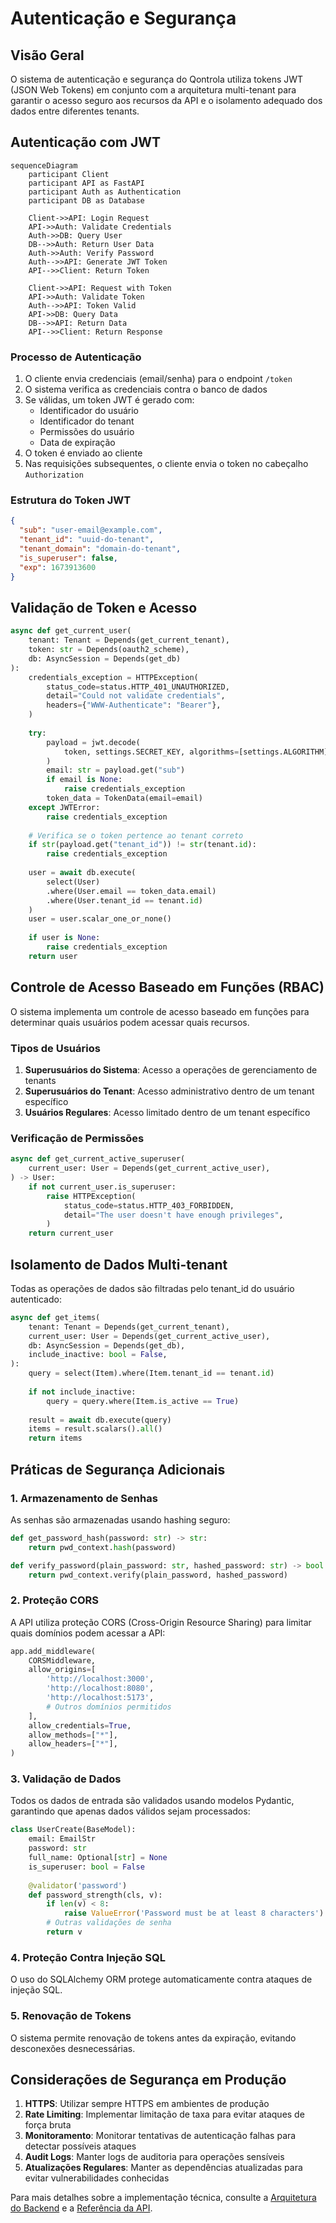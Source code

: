 # Autenticação e Segurança

## Visão Geral

O sistema de autenticação e segurança do Qontrola utiliza tokens JWT (JSON Web Tokens) em conjunto com a arquitetura multi-tenant para garantir o acesso seguro aos recursos da API e o isolamento adequado dos dados entre diferentes tenants.

## Autenticação com JWT

```mermaid
sequenceDiagram
    participant Client
    participant API as FastAPI
    participant Auth as Authentication
    participant DB as Database

    Client->>API: Login Request
    API->>Auth: Validate Credentials
    Auth->>DB: Query User
    DB-->>Auth: Return User Data
    Auth->>Auth: Verify Password
    Auth-->>API: Generate JWT Token
    API-->>Client: Return Token

    Client->>API: Request with Token
    API->>Auth: Validate Token
    Auth-->>API: Token Valid
    API->>DB: Query Data
    DB-->>API: Return Data
    API-->>Client: Return Response
```

### Processo de Autenticação

1. O cliente envia credenciais (email/senha) para o endpoint `/token`
2. O sistema verifica as credenciais contra o banco de dados
3. Se válidas, um token JWT é gerado com:
   - Identificador do usuário
   - Identificador do tenant
   - Permissões do usuário
   - Data de expiração
4. O token é enviado ao cliente
5. Nas requisições subsequentes, o cliente envia o token no cabeçalho `Authorization`

### Estrutura do Token JWT

```json
{
  "sub": "user-email@example.com",
  "tenant_id": "uuid-do-tenant",
  "tenant_domain": "domain-do-tenant",
  "is_superuser": false,
  "exp": 1673913600
}
```

## Validação de Token e Acesso

```python
async def get_current_user(
    tenant: Tenant = Depends(get_current_tenant),
    token: str = Depends(oauth2_scheme),
    db: AsyncSession = Depends(get_db)
):
    credentials_exception = HTTPException(
        status_code=status.HTTP_401_UNAUTHORIZED,
        detail="Could not validate credentials",
        headers={"WWW-Authenticate": "Bearer"},
    )
    
    try:
        payload = jwt.decode(
            token, settings.SECRET_KEY, algorithms=[settings.ALGORITHM]
        )
        email: str = payload.get("sub")
        if email is None:
            raise credentials_exception
        token_data = TokenData(email=email)
    except JWTError:
        raise credentials_exception
        
    # Verifica se o token pertence ao tenant correto
    if str(payload.get("tenant_id")) != str(tenant.id):
        raise credentials_exception
        
    user = await db.execute(
        select(User)
        .where(User.email == token_data.email)
        .where(User.tenant_id == tenant.id)
    )
    user = user.scalar_one_or_none()
    
    if user is None:
        raise credentials_exception
    return user
```

## Controle de Acesso Baseado em Funções (RBAC)

O sistema implementa um controle de acesso baseado em funções para determinar quais usuários podem acessar quais recursos.

### Tipos de Usuários

1. **Superusuários do Sistema**: Acesso a operações de gerenciamento de tenants
2. **Superusuários do Tenant**: Acesso administrativo dentro de um tenant específico
3. **Usuários Regulares**: Acesso limitado dentro de um tenant específico

### Verificação de Permissões

```python
async def get_current_active_superuser(
    current_user: User = Depends(get_current_active_user),
) -> User:
    if not current_user.is_superuser:
        raise HTTPException(
            status_code=status.HTTP_403_FORBIDDEN,
            detail="The user doesn't have enough privileges",
        )
    return current_user
```

## Isolamento de Dados Multi-tenant

Todas as operações de dados são filtradas pelo tenant_id do usuário autenticado:

```python
async def get_items(
    tenant: Tenant = Depends(get_current_tenant),
    current_user: User = Depends(get_current_active_user),
    db: AsyncSession = Depends(get_db),
    include_inactive: bool = False,
):
    query = select(Item).where(Item.tenant_id == tenant.id)
    
    if not include_inactive:
        query = query.where(Item.is_active == True)
        
    result = await db.execute(query)
    items = result.scalars().all()
    return items
```

## Práticas de Segurança Adicionais

### 1. Armazenamento de Senhas

As senhas são armazenadas usando hashing seguro:

```python
def get_password_hash(password: str) -> str:
    return pwd_context.hash(password)

def verify_password(plain_password: str, hashed_password: str) -> bool:
    return pwd_context.verify(plain_password, hashed_password)
```

### 2. Proteção CORS

A API utiliza proteção CORS (Cross-Origin Resource Sharing) para limitar quais domínios podem acessar a API:

```python
app.add_middleware(
    CORSMiddleware,
    allow_origins=[
        'http://localhost:3000',
        'http://localhost:8080',
        'http://localhost:5173',
        # Outros domínios permitidos
    ],
    allow_credentials=True,
    allow_methods=["*"],
    allow_headers=["*"],
)
```

### 3. Validação de Dados

Todos os dados de entrada são validados usando modelos Pydantic, garantindo que apenas dados válidos sejam processados:

```python
class UserCreate(BaseModel):
    email: EmailStr
    password: str
    full_name: Optional[str] = None
    is_superuser: bool = False
    
    @validator('password')
    def password_strength(cls, v):
        if len(v) < 8:
            raise ValueError('Password must be at least 8 characters')
        # Outras validações de senha
        return v
```

### 4. Proteção Contra Injeção SQL

O uso do SQLAlchemy ORM protege automaticamente contra ataques de injeção SQL.

### 5. Renovação de Tokens

O sistema permite renovação de tokens antes da expiração, evitando desconexões desnecessárias.

## Considerações de Segurança em Produção

1. **HTTPS**: Utilizar sempre HTTPS em ambientes de produção
2. **Rate Limiting**: Implementar limitação de taxa para evitar ataques de força bruta
3. **Monitoramento**: Monitorar tentativas de autenticação falhas para detectar possíveis ataques
4. **Audit Logs**: Manter logs de auditoria para operações sensíveis
5. **Atualizações Regulares**: Manter as dependências atualizadas para evitar vulnerabilidades conhecidas

Para mais detalhes sobre a implementação técnica, consulte a [Arquitetura do Backend](backend_architecture.md) e a [Referência da API](api_reference.md). 